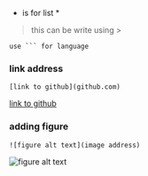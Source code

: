 * is for list *
> this can be write using >

```
use ``` for language
```

### link address
```
[link to github](github.com)
```
[link to github](github.com)

### adding figure
```
![figure alt text](image address)
  ```
![figure alt text](https://static.hwpi.harvard.edu/files/styles/profile_full/public/eps/files/thumbnail_hsk_photo.jpg?m=1568037462&itok=xizYlCdl)
